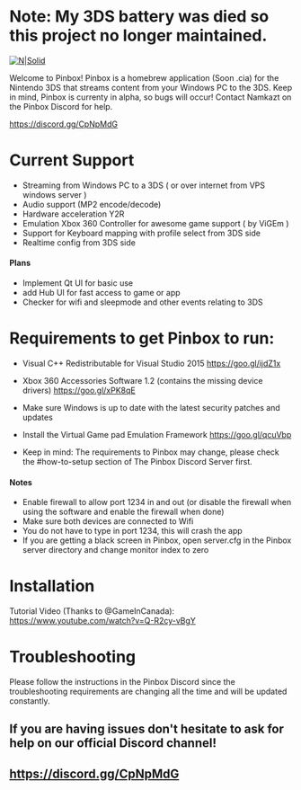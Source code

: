 # Note: My 3DS battery was died so this project no longer maintained.


[![N|Solid](https://cdn.discordapp.com/attachments/340110838947905538/398531319048699905/test.png)](https://github.com/namkazt/PinBox)

Welcome to Pinbox! Pinbox is a homebrew application (Soon .cia) for the Nintendo 3DS that streams content from your Windows PC to the 3DS. Keep in mind, Pinbox is currenty in alpha, so bugs will occur! Contact Namkazt on the Pinbox Discord for help. 

https://discord.gg/CpNpMdG

# Current Support
- Streaming from Windows PC to a 3DS ( or over internet from VPS windows server )
- Audio support (MP2 encode/decode)
- Hardware acceleration Y2R
- Emulation Xbox 360 Controller for awesome game support ( by ViGEm )
- Support for Keyboard mapping with profile select from 3DS side
- Realtime config from 3DS side

#### Plans
-  Implement Qt UI for basic use
-  add Hub UI for fast access to game or app
 - Checker for wifi and sleepmode and other events relating to 3DS
# Requirements to get Pinbox to run:
* Visual C++ Redistributable for Visual Studio 2015
https://goo.gl/ijdZ1x
- Xbox 360 Accessories Software 1.2 (contains the missing device drivers)
https://goo.gl/xPK8qE

- Make sure Windows is up to date with the latest security patches and updates
- Install the Virtual Game pad Emulation Framework
https://goo.gl/qcuVbp
- Keep in mind: The requirements to Pinbox may change, please check the #how-to-setup section of The Pinbox Discord Server first.

#### Notes
- Enable firewall to allow port 1234 in and out (or disable the firewall when using the software and enable the firewall when done)
- Make sure both devices are connected to Wifi
- You do not have to type in port 1234, this will crash the app
- If you are getting a black screen in Pinbox, open server.cfg in the Pinbox server directory and change monitor index to zero
# Installation

Tutorial Video (Thanks to @GameInCanada): https://www.youtube.com/watch?v=Q-R2cy-vBgY
# Troubleshooting

Please follow the instructions in the Pinbox Discord since the troubleshooting requirements are changing all the time and will be updated constantly.

## If you are having issues don't hesitate to ask for help on our official Discord channel! 
## https://discord.gg/CpNpMdG

